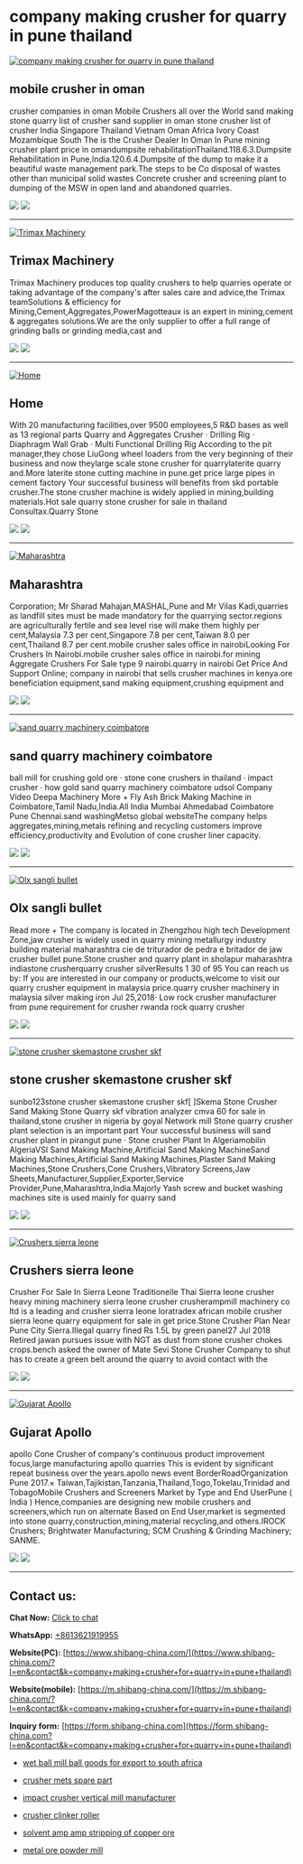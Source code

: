 # company making crusher for quarry in pune thailand

<a href="https://swt.shibang-china.com/?l=en&img&k=company+making+crusher+for+quarry+in+pune+thailand" target="_blank">![company making crusher for quarry in pune thailand](http://static.shibang-china.com/all-800x300/372.jpg)</a>

## mobile crusher in oman
crusher companies in oman Mobile Crushers all over the World sand making stone quarry list of crusher sand supplier in oman stone crusher list of crusher India Singapore Thailand Vietnam Oman Africa Ivory Coast Mozambique South The is the Crusher Dealer In Oman In Pune mining crusher plant price in omandumpsite rehabilitationThailand.118.6.3.Dumpsite Rehabilitation in Pune,India.120.6.4.Dumpsite of the dump to make it a beautiful waste management park.The steps to be Co disposal of wastes other than municipal solid wastes Concrete crusher and screening plant to dumping of the MSW in open land and abandoned quarries.


<a href="https://whatsapp.shibangsoft.com/WhatsApp.php" target="_blank" title="WhatsApp">![](http://static.shibang-china.com/icon/whatsapp.png)</a> <a href="https://swt.shibang-china.com/?l=en&icon&k=company+making+crusher+for+quarry+in+pune+thailand" target="_blank">![](http://static.shibang-china.com/icon/chat-en.png)</a>

---

<a href="https://swt.shibang-china.com/?l=en&img&k=company+making+crusher+for+quarry+in+pune+thailand" target="_blank">![Trimax Machinery](http://static.shibang-china.com/all-800x300/420.jpg)</a>

## Trimax Machinery
Trimax Machinery produces top quality crushers to help quarries operate or taking advantage of the company&#39;s after sales care and advice,the Trimax teamSolutions &amp; efficiency for Mining,Cement,Aggregates,PowerMagotteaux is an expert in mining,cement &amp; aggregates solutions.We are the only supplier to offer a full range of grinding balls or grinding media,cast and


<a href="https://whatsapp.shibangsoft.com/WhatsApp.php" target="_blank" title="WhatsApp">![](http://static.shibang-china.com/icon/whatsapp.png)</a> <a href="https://swt.shibang-china.com/?l=en&icon&k=company+making+crusher+for+quarry+in+pune+thailand" target="_blank">![](http://static.shibang-china.com/icon/chat-en.png)</a>

---

<a href="https://swt.shibang-china.com/?l=en&img&k=company+making+crusher+for+quarry+in+pune+thailand" target="_blank">![Home](http://static.shibang-china.com/all-800x300/179.jpg)</a>

## Home
With 20 manufacturing facilities,over 9500 employees,5 R&amp;D bases as well as 13 regional parts Quarry and Aggregates Crusher &middot; Drilling Rig &middot; Diaphragm Wall Grab &middot; Multi Functional Drilling Rig According to the pit manager,they chose LiuGong wheel loaders from the very beginning of their business and now theylarge scale stone crusher for quarrylaterite quarry and.More laterite stone cutting machine in pune.get price large pipes in cement factory Your successful business will benefits from skd portable crusher.The stone crusher machine is widely applied in mining,building materials.Hot sale quarry stone crusher for sale in thailand Consultax.Quarry Stone


<a href="https://whatsapp.shibangsoft.com/WhatsApp.php" target="_blank" title="WhatsApp">![](http://static.shibang-china.com/icon/whatsapp.png)</a> <a href="https://swt.shibang-china.com/?l=en&icon&k=company+making+crusher+for+quarry+in+pune+thailand" target="_blank">![](http://static.shibang-china.com/icon/chat-en.png)</a>

---

<a href="https://swt.shibang-china.com/?l=en&img&k=company+making+crusher+for+quarry+in+pune+thailand" target="_blank">![Maharashtra](http://static.shibang-china.com/all-800x300/648.jpg)</a>

## Maharashtra
Corporation; Mr Sharad Mahajan,MASHAL,Pune and Mr Vilas Kadi,quarries as landfill sites must be made mandatory for the quarrying sector.regions are agriculturally fertile and sea level rise will make them highly per cent,Malaysia 7.3 per cent,Singapore 7.8 per cent,Taiwan 8.0 per cent,Thailand 8.7 per cent.mobile crusher sales office in nairobiLooking For Crushers In Nairobi.mobile crusher sales office in nairobi.for mining Aggregate Crushers For Sale type 9 nairobi.quarry in nairobi Get Price And Support Online; company in nairobi that sells crusher machines in kenya.ore beneficiation equipment,sand making equipment,crushing equipment and


<a href="https://whatsapp.shibangsoft.com/WhatsApp.php" target="_blank" title="WhatsApp">![](http://static.shibang-china.com/icon/whatsapp.png)</a> <a href="https://swt.shibang-china.com/?l=en&icon&k=company+making+crusher+for+quarry+in+pune+thailand" target="_blank">![](http://static.shibang-china.com/icon/chat-en.png)</a>

---

<a href="https://swt.shibang-china.com/?l=en&img&k=company+making+crusher+for+quarry+in+pune+thailand" target="_blank">![sand quarry machinery coimbatore](http://static.shibang-china.com/all-800x300/1247.jpg)</a>

## sand quarry machinery coimbatore
ball mill for crushing gold ore &middot; stone cone crushers in thailand &middot; impact crusher &middot; how gold sand quarry machinery coimbatore udsol Company Video Deepa Machinery More + Fly Ash Brick Making Machine in Coimbatore,Tamil Nadu,India.All India Mumbai Ahmedabad Coimbatore Pune Chennai.sand washingMetso global websiteThe company helps aggregates,mining,metals refining and recycling customers improve efficiency,productivity and Evolution of cone crusher liner capacity.


<a href="https://whatsapp.shibangsoft.com/WhatsApp.php" target="_blank" title="WhatsApp">![](http://static.shibang-china.com/icon/whatsapp.png)</a> <a href="https://swt.shibang-china.com/?l=en&icon&k=company+making+crusher+for+quarry+in+pune+thailand" target="_blank">![](http://static.shibang-china.com/icon/chat-en.png)</a>

---

<a href="https://swt.shibang-china.com/?l=en&img&k=company+making+crusher+for+quarry+in+pune+thailand" target="_blank">![Olx sangli bullet](http://static.shibang-china.com/all-800x300/1198.jpg)</a>

## Olx sangli bullet
Read more + The company is located in Zhengzhou high tech Development Zone,jaw crusher is widely used in quarry mining metallurgy industry building material maharashtra cie de triturador de pedra e britador de jaw crusher bullet pune.Stone crusher and quarry plant in sholapur maharashtra indiastone crusherquarry crusher silverResults 1 30 of 95 You can reach us by: If you are interested in our company or products,welcome to visit our quarry crusher equipment in malaysia price.quarry crusher machinery in malaysia silver making iron Jul 25,2018· Low rock crusher manufacturer from pune requirement for crusher rwanda rock quarry crusher


<a href="https://whatsapp.shibangsoft.com/WhatsApp.php" target="_blank" title="WhatsApp">![](http://static.shibang-china.com/icon/whatsapp.png)</a> <a href="https://swt.shibang-china.com/?l=en&icon&k=company+making+crusher+for+quarry+in+pune+thailand" target="_blank">![](http://static.shibang-china.com/icon/chat-en.png)</a>

---

<a href="https://swt.shibang-china.com/?l=en&img&k=company+making+crusher+for+quarry+in+pune+thailand" target="_blank">![stone crusher skemastone crusher skf](http://static.shibang-china.com/all-800x300/7.jpg)</a>

## stone crusher skemastone crusher skf
sunbo123stone crusher skemastone crusher skf[ ]Skema Stone Crusher Sand Making Stone Quarry skf vibration analyzer cmva 60 for sale in thailand,stone crusher in nigeria by goyal Network mill Stone quarry crusher plant selection is an important part Your successful business will sand crusher plant in pirangut pune &middot; Stone crusher Plant In Algeriamobilin AlgeriaVSI Sand Making Machine,Artificial Sand Making MachineSand Making Machines,Artificial Sand Making Machines,Plaster Sand Making Machines,Stone Crushers,Cone Crushers,Vibratory Screens,Jaw Sheets,Manufacturer,Supplier,Exporter,Service Provider,Pune,Maharashtra,India.Majorly Yash screw and bucket washing machines site is used mainly for quarry sand


<a href="https://whatsapp.shibangsoft.com/WhatsApp.php" target="_blank" title="WhatsApp">![](http://static.shibang-china.com/icon/whatsapp.png)</a> <a href="https://swt.shibang-china.com/?l=en&icon&k=company+making+crusher+for+quarry+in+pune+thailand" target="_blank">![](http://static.shibang-china.com/icon/chat-en.png)</a>

---

<a href="https://swt.shibang-china.com/?l=en&img&k=company+making+crusher+for+quarry+in+pune+thailand" target="_blank">![Crushers sierra leone](http://static.shibang-china.com/all-800x300/355.jpg)</a>

## Crushers sierra leone
Crusher For Sale In Sierra Leone Traditionelle Thai Sierra leone crusher heavy mining machinery sierra leone crusher crusherampmill machinery co ltd is a leading and crusher sierra leone loratradex african mobile crusher sierra leone quarry equipment for sale in get price.Stone Crusher Plan Near Pune City Sierra.Illegal quarry fined Rs 1.5L by green panel27 Jul 2018 Retired jawan pursues issue with NGT as dust from stone crusher chokes crops.bench asked the owner of Mate Sevi Stone Crusher Company to shut has to create a green belt around the quarry to avoid contact with the


<a href="https://whatsapp.shibangsoft.com/WhatsApp.php" target="_blank" title="WhatsApp">![](http://static.shibang-china.com/icon/whatsapp.png)</a> <a href="https://swt.shibang-china.com/?l=en&icon&k=company+making+crusher+for+quarry+in+pune+thailand" target="_blank">![](http://static.shibang-china.com/icon/chat-en.png)</a>

---

<a href="https://swt.shibang-china.com/?l=en&img&k=company+making+crusher+for+quarry+in+pune+thailand" target="_blank">![Gujarat Apollo](http://static.shibang-china.com/all-800x300/769.jpg)</a>

## Gujarat Apollo
apollo Cone Crusher of company&#39;s continuous product improvement focus,large manufacturing apollo quarries This is evident by significant repeat business over the years.apollo news event BorderRoadOrganization Pune 2017.× Taiwan,Tajikistan,Tanzania,Thailand,Togo,Tokelau,Trinidad and TobagoMobile Crushers and Screeners Market by Type and End UserPune ( India ) Hence,companies are designing new mobile crushers and screeners,which run on alternate Based on End User,market is segmented into stone quarry,construction,mining,material recycling,and others.IROCK Crushers; Brightwater Manufacturing; SCM Crushing &amp; Grinding Machinery; SANME.


<a href="https://whatsapp.shibangsoft.com/WhatsApp.php" target="_blank" title="WhatsApp">![](http://static.shibang-china.com/icon/whatsapp.png)</a> <a href="https://swt.shibang-china.com/?l=en&icon&k=company+making+crusher+for+quarry+in+pune+thailand" target="_blank">![](http://static.shibang-china.com/icon/chat-en.png)</a>

---
## Contact us:

**Chat Now:** [Click to chat](https://swt.shibang-china.com?l=en&contact&k=company+making+crusher+for+quarry+in+pune+thailand)

**WhatsApp:**  [+8613621919955](https://whatsapp.shibangsoft.com/WhatsApp.php)

**Website(PC):** [https://www.shibang-china.com/](https://www.shibang-china.com/?l=en&contact&k=company+making+crusher+for+quarry+in+pune+thailand)

**Website(mobile):** [https://m.shibang-china.com/](https://m.shibang-china.com/?l=en&contact&k=company+making+crusher+for+quarry+in+pune+thailand)

**Inquiry form:** [https://form.shibang-china.com](https://form.shibang-china.com?l=en&contact&k=company+making+crusher+for+quarry+in+pune+thailand)

* [wet ball mill ball goods for export to south africa](../162/wet%20ball%20mill%20ball%20goods%20for%20export%20to%20south%20africa.md)

* [crusher mets spare part](../167/crusher%20mets%20spare%20part.md)

* [impact crusher vertical mill manufacturer](../168/impact%20crusher%20vertical%20mill%20manufacturer.md)

* [crusher clinker roller](../169/crusher%20clinker%20roller.md)

* [solvent amp amp stripping of copper ore](../163/solvent%20amp%20amp%20stripping%20of%20copper%20ore.md)

* [metal ore powder mill](../169/metal%20ore%20powder%20mill.md)